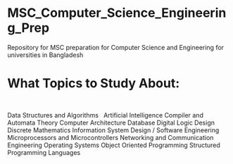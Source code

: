 # MSC_Computer_Science_Engineering_Prep
Repository for MSC preparation for Computer Science and Engineering for universities in Bangladesh

# What Topics to Study About:
                                                                   
Data Structures and Algorithms                       
Artificial Intelligence
Compiler and Automata Theory
Computer Architecture
Database
Digital Logic Design
Discrete Mathematics
Information System Design / Software Engineering
Microprocessors and Microcontrollers
Networking and Communication Engineering
Operating Systems
Object Oriented Programming
Structured Programming Languages
